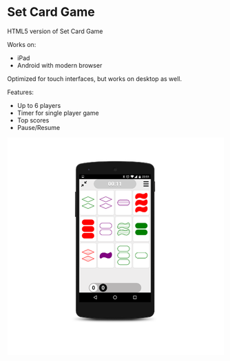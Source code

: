 # Set Card Game
HTML5 version of Set Card Game

Works on:
 * iPad
 * Android with modern browser

Optimized for touch interfaces, but works on desktop as well.

Features:
* Up to 6 players
* Timer for single player game
* Top scores
* Pause/Resume

![Nexus](images/android.png)
